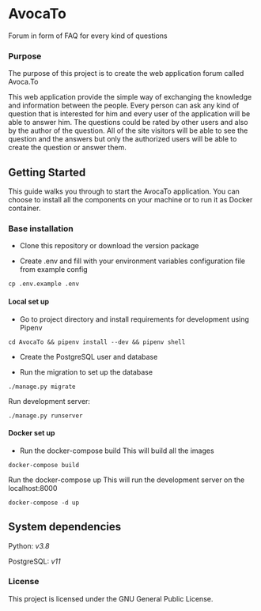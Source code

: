 # AvocaTo
Forum in form of FAQ for every kind of questions

### Purpose
The purpose of this project is to create the web application forum called Avoca.To

This web application provide the simple way of exchanging the knowledge and information between the people. Every person can ask any kind of question that is interested for him and every user of the application will be able to answer him. The questions could be rated by other users and also by the author of the question.
All of the site visitors will be able to see the question and the answers but only the authorized users will be able to create the question or answer them.

## Getting Started
This guide walks you through to start the AvocaTo application.
You can choose to install all the components on your machine or to run it as Docker container.

### Base installation

* Clone this repository or download the version package

* Create .env and fill with your environment variables configuration file from example config
```
cp .env.example .env
```

#### Local set up

* Go to project directory and install requirements for development using Pipenv
```
cd AvocaTo && pipenv install --dev && pipenv shell
```

* Create the PostgreSQL user and database

* Run the migration to set up the database
```
./manage.py migrate
```

Run development server:
```
./manage.py runserver
```

#### Docker set up

* Run the docker-compose build
This will build all the images
```
docker-compose build
```

Run the docker-compose up
This will run the development server on the localhost:8000
```
docker-compose -d up
```

## System dependencies

Python: *v3.8*

PostgreSQL: *v11*


### License
This project is licensed under the GNU General Public License.
